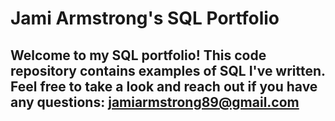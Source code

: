 # Jami Armstrong's SQL Portfolio

 ## Welcome to my SQL portfolio! This code repository contains examples of SQL I've written. Feel free to take a look and reach out if you have any questions: jamiarmstrong89@gmail.com

